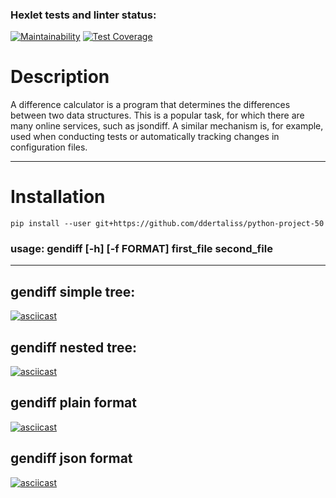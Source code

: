 ### Hexlet tests and linter status:
[![Maintainability](https://api.codeclimate.com/v1/badges/658a36455c1f0c0f6c70/maintainability)](https://codeclimate.com/github/ddertaliss/python-project-50/maintainability)
[![Test Coverage](https://api.codeclimate.com/v1/badges/658a36455c1f0c0f6c70/test_coverage)](https://codeclimate.com/github/ddertaliss/python-project-50/test_coverage)


<h1>Description</h1>

A difference calculator is a program that determines the differences between two data structures. This is a popular task, for which there are many online services, such as jsondiff. A similar mechanism is, for example, used when conducting tests or automatically tracking changes in configuration files.

<hr/>

<h1>Installation</h1>
<code>pip install --user git+https://github.com/ddertaliss/python-project-50</code>

<h3>usage: gendiff [-h] [-f FORMAT] first_file second_file</h3>

<hr/>
<h2>gendiff simple tree:</h2>

[![asciicast](https://asciinema.org/a/4Q3BnOItKb4fjCkNmVssEGZUz.svg)](https://asciinema.org/a/4Q3BnOItKb4fjCkNmVssEGZUz)

<h2>gendiff nested tree:</h2>

[![asciicast](https://asciinema.org/a/b708fD50EIWiV7MvaBQWECRvG.svg)](https://asciinema.org/a/b708fD50EIWiV7MvaBQWECRvG)

<h2>gendiff plain format</h2>

[![asciicast](https://asciinema.org/a/WsTcygrbpQ4sPcA8pMWZlz0rh.svg)](https://asciinema.org/a/WsTcygrbpQ4sPcA8pMWZlz0rh)

<h2>gendiff json format</h2>

[![asciicast](https://asciinema.org/a/9XdM50cXK1wVBQ7VHoYRzylxY.svg)](https://asciinema.org/a/9XdM50cXK1wVBQ7VHoYRzylxY)
